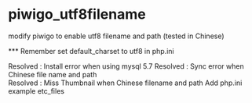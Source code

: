 # piwigo_utf8filename
modify piwigo to enable utf8 filename and path (tested in Chinese)

*** Remember set default_charset to utf8 in php.ini

Resolved : Install error when using mysql 5.7 
Resolved : Sync error when Chinese file name and path  
Resolved : Miss Thumbnail when Chinese filename and path
Add php.ini example etc_files 

